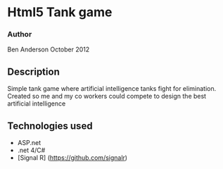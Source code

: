 Html5 Tank game
=============

### Author

Ben Anderson 
October 2012

Description
------------

Simple tank game where artificial intelligence tanks fight for elimination. Created so me and my co workers could compete to design the best artificial intelligence 

Technologies used
-------
* ASP.net
* .net 4/C#
* [Signal R] (https://github.com/signalr)
